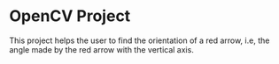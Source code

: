 # OpenCV Project

This project helps the user to find the orientation of a red arrow, i.e, the angle made by the red arrow with the vertical axis.
